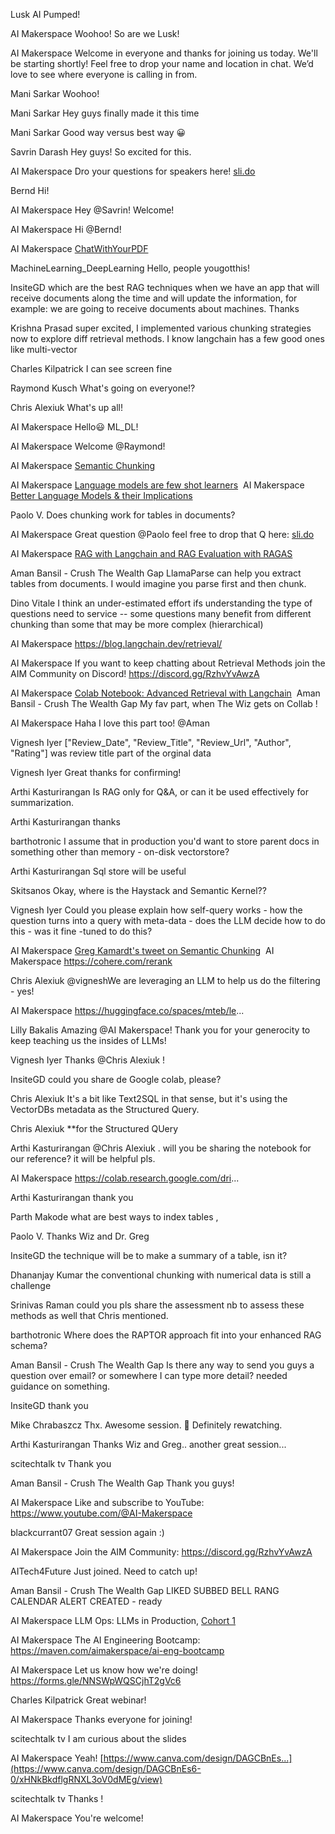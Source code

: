 
Lusk AI
​​Pumped!

AI Makerspace
​​Woohoo! So are we Lusk!

AI Makerspace
​​Welcome in everyone and thanks for joining us today. We'll be starting shortly! Feel free to drop your name and location in chat. We’d love to see where everyone is calling in from.

Mani Sarkar
​​Woohoo!

Mani Sarkar
​​Hey guys finally made it this time

Mani Sarkar
​​Good way versus best way 😀

Savrin Darash
​​Hey guys! So excited for this.

AI Makerspace
​​Dro your questions for speakers here! [sli.do](https://app.sli.do/event/3eFnpQg7xrgcnb3TgMGQL6/live/questions)

Bernd
​​Hi!

AI Makerspace
​​Hey @Savrin! Welcome!

AI Makerspace
​​Hi @Bernd!

AI Makerspace
[ChatWithYourPDF](https://huggingface.co/spaces/ai-maker-space/ChatWithYourPDF)

MachineLearning_DeepLearning
​​Hello, people yougotthis!

InsiteGD
​​which are the best RAG techniques when we have an app that will receive documents along the time and will update the information, for example: we are going to receive documents about machines. Thanks

Krishna Prasad
​​super excited, I implemented various chunking strategies now to explore diff retrieval methods. I know langchain has a few good ones like multi-vector

Charles Kilpatrick
​​I can see screen fine

Raymond Kusch
​​What's going on everyone!?

Chris Alexiuk
​​What's up all!

AI Makerspace
​​Hello😃 ML_DL!

AI Makerspace
​​Welcome @Raymond!

AI Makerspace
[Semantic Chunking](https://www.youtube.com/watch?v=dt1Iobn_Hw0)

AI Makerspace
[Language models are few shot learners](https://openai.com/research/language-models-are-few-shot-learners)
​​
AI Makerspace
[Better Language Models & their Implications](https://openai.com/research/better-language-models)

Paolo V.
​​Does chunking work for tables in documents?

AI Makerspace
​​Great question @Paolo feel free to drop that Q here: [sli.do](https://app.sli.do/event/3eFnpQg7xrgcnb3TgMGQL6/live/questions)

AI Makerspace
[RAG with Langchain and RAG Evaluation with RAGAS](https://www.youtube.com/watch?v=Anr1br0lLz8)

Aman Bansil - Crush The Wealth Gap
​​LlamaParse can help you extract tables from documents. I would imagine you parse first and then chunk.

Dino Vitale
​​I think an under-estimated effort ifs understanding the type of questions need to service -- some questions many benefit from different chunking than some that may be more complex (hierarchical)

AI Makerspace
​​https://blog.langchain.dev/retrieval/

AI Makerspace
​​If you want to keep chatting about Retrieval Methods join the AIM Community on Discord! https://discord.gg/RzhvYvAwzA

AI Makerspace
[Colab Notebook: Advanced Retrieval with Langchain](https://colab.research.google.com/drive/1Yz4hs08pTLx3uX7A3mTY_x-ykulfxqYQ?usp=sharing)
​
Aman Bansil - Crush The Wealth Gap
​​My fav part, when The Wiz gets on Collab !

AI Makerspace
​​Haha I love this part too! @Aman

Vignesh Iyer
​​["Review_Date", "Review_Title", "Review_Url", "Author", "Rating"] was review title part of the orginal data

Vignesh Iyer
​​Great thanks for confirming!

Arthi Kasturirangan
​​Is RAG only for Q&A, or can it be used effectively for summarization.

Arthi Kasturirangan
​​thanks

barthotronic
​​I assume that in production you'd want to store parent docs in something other than memory - on-disk vectorstore?

Arthi Kasturirangan
​​Sql store will be useful

Skitsanos
​​Okay, where is the Haystack and Semantic Kernel??

Vignesh Iyer
​​Could you please explain how self-query works - how the question turns into a query with meta-data - does the LLM decide how to do this - was it fine -tuned to do this?

AI Makerspace
[Greg Kamardt's tweet on Semantic Chunking](https://twitter.com/GregKamradt/status/1737921395974430953)
​
AI Makerspace
​​https://cohere.com/rerank

Chris Alexiuk
​​@vigneshWe are leveraging an LLM to help us do the filtering - yes!

AI Makerspace
​​https://huggingface.co/spaces/mteb/le...

Lilly Bakalis
​​Amazing @AI Makerspace! Thank you for your generocity to keep teaching us the insides of LLMs!

Vignesh Iyer
​​Thanks @Chris Alexiuk !

InsiteGD
​​could you share de Google colab, please?

Chris Alexiuk
​​It's a bit like Text2SQL in that sense, but it's using the VectorDBs metadata as the Structured Query.

Chris Alexiuk
​​**for the Structured QUery

Arthi Kasturirangan
​​@Chris Alexiuk . will you be sharing the notebook for our reference? it will be helpful pls.

AI Makerspace
​​https://colab.research.google.com/dri...

Arthi Kasturirangan
​​thank you

Parth Makode
​​what are best ways to index tables ,

Paolo V.
​​Thanks Wiz and Dr. Greg

InsiteGD
​​the technique will be to make a summary of a table, isn it?

Dhananjay Kumar
​​the conventional chunking with numerical data is still a challenge

Srinivas Raman
​​could you pls share the assessment nb to assess these methods as well that Chris mentioned.

barthotronic
​​Where does the RAPTOR approach fit into your enhanced RAG schema?

Aman Bansil - Crush The Wealth Gap
​​Is there any way to send you guys a question over email? or somewhere I can type more detail? needed guidance on something.

InsiteGD
​​thank you

Mike Chrabaszcz
​​Thx. Awesome session. 🤯 Definitely rewatching.

Arthi Kasturirangan
​​Thanks Wiz and Greg.. another great session...

scitechtalk tv
​​Thank you

Aman Bansil - Crush The Wealth Gap
​​Thank you guys!

AI Makerspace
​​Like and subscribe to YouTube: https://www.youtube.com/@AI-Makerspace

blackcurrant07
​​Great session again :)

AI Makerspace
​​Join the AIM Community: https://discord.gg/RzhvYvAwzA

AITech4Future
​​Just joined. Need to catch up!

Aman Bansil - Crush The Wealth Gap
​​LIKED SUBBED BELL RANG CALENDAR ALERT CREATED - ready

AI Makerspace
​​LLM Ops: LLMs in Production, [Cohort 1](https://github.com/AI-Maker-Space/LLM-Ops-Cohort-1)

AI Makerspace
​​The AI Engineering Bootcamp: https://maven.com/aimakerspace/ai-eng-bootcamp

AI Makerspace
​​Let us know how we're doing! https://forms.gle/NNSWpWQSCjhT2gVc6


Charles Kilpatrick
​​Great webinar!

AI Makerspace
​​Thanks everyone for joining!

scitechtalk tv
​​I am curious about the slides

AI Makerspace
​​Yeah! [https://www.canva.com/design/DAGCBnEs...](https://www.canva.com/design/DAGCBnEs6-0/xHNkBkdflgRNXL3oV0dMEg/view)

scitechtalk tv
​​Thanks !

AI Makerspace
​​You're welcome!